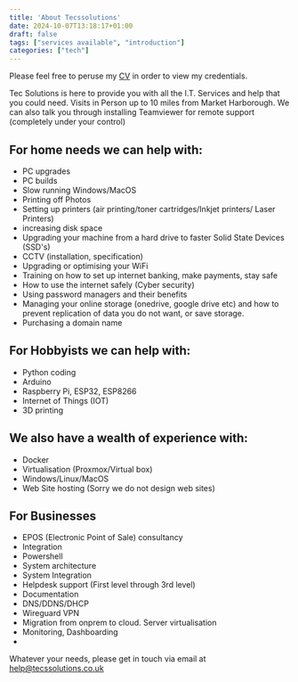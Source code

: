 ```yaml
---
title: 'About Tecssolutions'
date: 2024-10-07T13:18:17+01:00
draft: false
tags: ["services available", "introduction"]
categories: ["tech"]
---
```


Please feel free to peruse my [CV](https://cv.tecssolutions.co.uk/ "CV") in order to view my credentials.

Tec Solutions is here to provide you with all the I.T. Services and help that you could need.  Visits in Person up to 10 miles from Market Harborough.  We can also talk you through installing Teamviewer for remote support (completely under your control)

## For home needs we can help with:
 - PC upgrades
 - PC builds
 - Slow running Windows/MacOS
 - Printing off Photos
 - Setting up printers (air printing/toner cartridges/Inkjet printers/ Laser Printers)
 - increasing disk space
 - Upgrading your machine from a hard drive to faster Solid State Devices  (SSD's)
 - CCTV (installation, specification)
 - Upgrading or optimising your WiFi
 - Training on how to set up internet banking, make payments, stay safe
 - How to use the internet safely (Cyber security)
 - Using password managers and their benefits
 - Managing your online storage (onedrive, google drive etc) and how to prevent replication of data you do not want, or save storage.
 - Purchasing a domain name

## For Hobbyists we can help with:
 - Python coding
 - Arduino
 - Raspberry Pi, ESP32, ESP8266
 - Internet of Things (IOT)
 - 3D printing

## We also have a wealth of experience with:
 - Docker
 - Virtualisation (Proxmox/Virtual box)
 - Windows/Linux/MacOS
 - Web Site hosting (Sorry we do not design web sites)

 ## For Businesses
  - EPOS (Electronic Point of Sale) consultancy
  - Integration
  - Powershell
  - System architecture
  - System Integration
  - Helpdesk support (First level through 3rd level)
  - Documentation
  - DNS/DDNS/DHCP
  - Wireguard VPN
  - Migration from onprem to cloud.  Server virtualisation
  - Monitoring, Dashboarding
  - 


Whatever your needs, please get in touch via email at help@tecssolutions.co.uk



[//]: # (These are reference links used in the body of this note and get stripped out when the markdown processor does its job. There is no need to format nicely because it shouldn't be seen. Thanks SO - http://stackoverflow.com/questions/4823468/store-comments-in-markdown-syntax)

   [dill]: <https://github.com/joemccann/dillinger>
   [git-repo-url]: <https://github.com/joemccann/dillinger.git>
   [john gruber]: <http://daringfireball.net>
   [df1]: <http://daringfireball.net/projects/markdown/>
   [markdown-it]: <https://github.com/markdown-it/markdown-it>
   [Ace Editor]: <http://ace.ajax.org>
   [node.js]: <http://nodejs.org>
   [Twitter Bootstrap]: <http://twitter.github.com/bootstrap/>
   [jQuery]: <http://jquery.com>
   [@tjholowaychuk]: <http://twitter.com/tjholowaychuk>
   [express]: <http://expressjs.com>
   [CV]: <https://cv.tecssolutions.co.uk/index.html>
